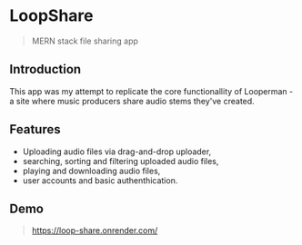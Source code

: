 # LoopShare
> MERN stack file sharing app

## Introduction
This app was my attempt to replicate the core functionallity of Looperman - a site where music producers share audio stems they've created.

## Features
- Uploading audio files via drag-and-drop uploader,
- searching, sorting and filtering uploaded audio files,
- playing and downloading audio files,
- user accounts and basic authenthication.

## Demo
> https://loop-share.onrender.com/
